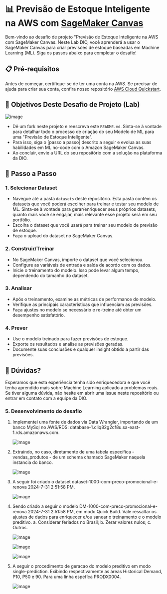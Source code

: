 # 📊 Previsão de Estoque Inteligente na AWS com [SageMaker Canvas](https://aws.amazon.com/pt/sagemaker/canvas/)

Bem-vindo ao desafio de projeto "Previsão de Estoque Inteligente na AWS com SageMaker Canvas. Neste Lab DIO, você aprenderá a usar o SageMaker Canvas para criar previsões de estoque baseadas em Machine Learning (ML). Siga os passos abaixo para completar o desafio!

## 📋 Pré-requisitos

Antes de começar, certifique-se de ter uma conta na AWS. Se precisar de ajuda para criar sua conta, confira nosso repositório [AWS Cloud Quickstart](https://github.com/digitalinnovationone/aws-cloud-quickstart).


## 🎯 Objetivos Deste Desafio de Projeto (Lab)

![image](https://github.com/digitalinnovationone/lab-aws-sagemaker-canvas-estoque/assets/730492/72f5c21f-5562-491e-aa42-2885a3184650)

- Dê um fork neste projeto e reescreva este `README.md`. Sinta-se à vontade para detalhar todo o processo de criação do seu Modelo de ML para uma "Previsão de Estoque Inteligente".
- Para isso, siga o [passo a passo] descrito a seguir e evolua as suas habilidades em ML no-code com o Amazon SageMaker Canvas.
- Ao concluir, envie a URL do seu repositório com a solução na plataforma da DIO.


## 🚀 Passo a Passo

### 1. Selecionar Dataset

-   Navegue até a pasta `datasets` deste repositório. Esta pasta contém os datasets que você poderá escolher para treinar e testar seu modelo de ML. Sinta-se à vontade para gerar/enriquecer seus próprios datasets, quanto mais você se engajar, mais relevante esse projeto será em seu portfólio.
-   Escolha o dataset que você usará para treinar seu modelo de previsão de estoque.
-   Faça o upload do dataset no SageMaker Canvas.

### 2. Construir/Treinar

-   No SageMaker Canvas, importe o dataset que você selecionou.
-   Configure as variáveis de entrada e saída de acordo com os dados.
-   Inicie o treinamento do modelo. Isso pode levar algum tempo, dependendo do tamanho do dataset.

### 3. Analisar

-   Após o treinamento, examine as métricas de performance do modelo.
-   Verifique as principais características que influenciam as previsões.
-   Faça ajustes no modelo se necessário e re-treine até obter um desempenho satisfatório.

### 4. Prever

-   Use o modelo treinado para fazer previsões de estoque.
-   Exporte os resultados e analise as previsões geradas.
-   Documente suas conclusões e qualquer insight obtido a partir das previsões.

## 🤔 Dúvidas?

Esperamos que esta experiência tenha sido enriquecedora e que você tenha aprendido mais sobre Machine Learning aplicado a problemas reais. Se tiver alguma dúvida, não hesite em abrir uma issue neste repositório ou entrar em contato com a equipe da DIO.

### 5. Desenvolvimento do desafio

1.  Implementei uma fonte de dados via Data Wrangler, importando de um banco MySql no AWS/RDS: database-1.cliq82g2cf8u.sa-east-1.rds.amazonaws.com.

    ![image](https://github.com/user-attachments/assets/32b33295-f126-4be6-bfb1-0c3d66e06a21)

2.  Extraindo, no caso, diretamente de uma tabela específica - vendas_produtos - de um schema chamado SageMaker naquela instancia do banco. 

    ![image](https://github.com/user-attachments/assets/2958d05f-276e-427c-9ab0-ed6124111fa6)

3.  A seguir foi criado o dataset dataset-1000-com-preco-promocional-e-renova 2024-7-31 2:51:58 PM.

    ![image](https://github.com/user-attachments/assets/51234607-c527-4780-a3e0-71e1c7850155)

4.  Sendo criado a seguir o modelo DM-1000-com-preco-promocional-e-renova 2024-7-31 2:51:58 PM, em modo Quick Build.
    Vale ressaltar os ajustes de dados para enriquecer e/ou sanear o treinamento e o modelo preditivo.
    a. Considerar feriados no Brasil;
    b. Zerar valores nulos;
    c. Outros.

    ![image](https://github.com/user-attachments/assets/32d7ddc4-797f-4830-b89c-c8d774267162)

    ![image](https://github.com/user-attachments/assets/c18cc417-1421-456b-9154-a09b80ee0e88)

    ![image](https://github.com/user-attachments/assets/fc46fd23-5abe-41a6-b825-218209640e54)

6.   A seguir o procedimento de geracao do modelo preditivo em modo single-prediction.
     Exibindo respectivamente as áreas Historical Demand, P10, P50 e 90. Para uma linha espefíca PRODX0004.

     ![image](https://github.com/user-attachments/assets/2e0b1eef-4d85-4bf1-9acd-70e03faf51ed)
